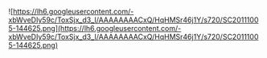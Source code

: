 ![https://lh6.googleusercontent.com/-xbWveDIy59c/ToxSjx_d3_I/AAAAAAAACxQ/HqHMSr46j1Y/s720/SC20111005-144625.png](https://lh6.googleusercontent.com/-xbWveDIy59c/ToxSjx_d3_I/AAAAAAAACxQ/HqHMSr46j1Y/s720/SC20111005-144625.png)